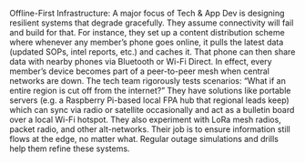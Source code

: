 Offline-First Infrastructure: A major focus of Tech & App Dev is designing resilient systems that degrade gracefully. They assume connectivity will fail and build for that. For instance, they set up a content distribution scheme where whenever any member’s phone goes online, it pulls the latest data (updated SOPs, intel reports, etc.) and caches it. That phone can then share data with nearby phones via Bluetooth or Wi-Fi Direct. In effect, every member’s device becomes part of a peer-to-peer mesh when central networks are down. The tech team rigorously tests scenarios: “What if an entire region is cut off from the internet?” They have solutions like portable servers (e.g. a Raspberry Pi-based local FPA hub that regional leads keep) which can sync via radio or satellite occasionally and act as a bulletin board over a local Wi-Fi hotspot. They also experiment with LoRa mesh radios, packet radio, and other alt-networks. Their job is to ensure information still flows at the edge, no matter what. Regular outage simulations and drills help them refine these systems.